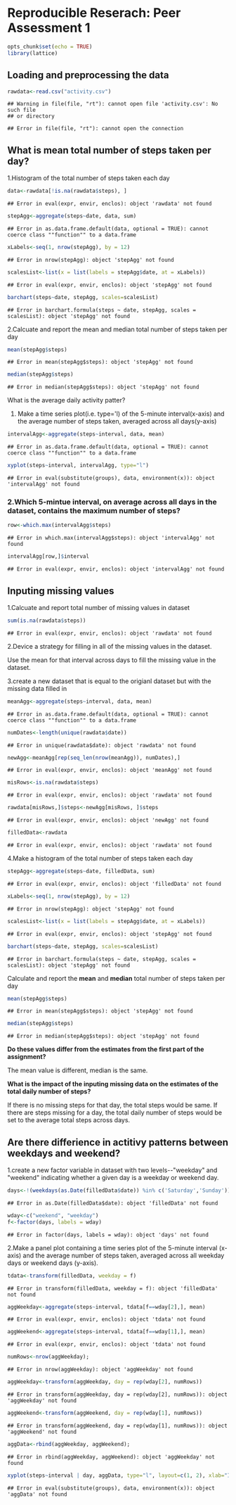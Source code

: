 
Reproducible Reserach: Peer Assessment 1
==============================================

```r
opts_chunk$set(echo = TRUE)
library(lattice)
```
## Loading and preprocessing the data

```r
rawdata<-read.csv("activity.csv")
```

```
## Warning in file(file, "rt"): cannot open file 'activity.csv': No such file
## or directory
```

```
## Error in file(file, "rt"): cannot open the connection
```
## What is mean total number of steps taken per day?

1.Histogram of the total number of steps taken each day


```r
data<-rawdata[!is.na(rawdata$steps), ]  
```

```
## Error in eval(expr, envir, enclos): object 'rawdata' not found
```

```r
stepAgg<-aggregate(steps~date, data, sum)
```

```
## Error in as.data.frame.default(data, optional = TRUE): cannot coerce class ""function"" to a data.frame
```

```r
xLabels<-seq(1, nrow(stepAgg), by = 12)
```

```
## Error in nrow(stepAgg): object 'stepAgg' not found
```

```r
scalesList<-list(x = list(labels = stepAgg$date, at = xLabels))
```

```
## Error in eval(expr, envir, enclos): object 'stepAgg' not found
```

```r
barchart(steps~date, stepAgg, scales=scalesList)
```

```
## Error in barchart.formula(steps ~ date, stepAgg, scales = scalesList): object 'stepAgg' not found
```

2.Calcuate and report the mean and median total number of steps taken per day

```r
mean(stepAgg$steps)
```

```
## Error in mean(stepAgg$steps): object 'stepAgg' not found
```

```r
median(stepAgg$steps)
```

```
## Error in median(stepAgg$steps): object 'stepAgg' not found
```

What is the average daily activity patter?
1. Make a time series plot(i.e. type='l) of the 5-minute interval(x-axis) and the average number of steps taken, averaged across all days(y-axis)

```r
intervalAgg<-aggregate(steps~interval, data, mean)
```

```
## Error in as.data.frame.default(data, optional = TRUE): cannot coerce class ""function"" to a data.frame
```

```r
xyplot(steps~interval, intervalAgg, type="l")
```

```
## Error in eval(substitute(groups), data, environment(x)): object 'intervalAgg' not found
```

### 2.Which 5-mintue interval, on average across all days in the dataset, contains the maximum number of steps?

```r
row<-which.max(intervalAgg$steps)
```

```
## Error in which.max(intervalAgg$steps): object 'intervalAgg' not found
```

```r
intervalAgg[row,]$interval
```

```
## Error in eval(expr, envir, enclos): object 'intervalAgg' not found
```

## Inputing missing values
1.Calcuate and report total number of missing values in dataset

```r
sum(is.na(rawdata$steps))
```

```
## Error in eval(expr, envir, enclos): object 'rawdata' not found
```

2.Device a strategy for filling in all of the missing values in the dataset.

Use the mean for that interval across days to fill the missing value in the dataset.

3.create a new dataset that is equal to the origianl dataset but with the missing data filled in


```r
meanAgg<-aggregate(steps~interval, data, mean)
```

```
## Error in as.data.frame.default(data, optional = TRUE): cannot coerce class ""function"" to a data.frame
```

```r
numDates<-length(unique(rawdata$date))
```

```
## Error in unique(rawdata$date): object 'rawdata' not found
```

```r
newAgg<-meanAgg[rep(seq_len(nrow(meanAgg)), numDates),]
```

```
## Error in eval(expr, envir, enclos): object 'meanAgg' not found
```

```r
misRows<-is.na(rawdata$steps)
```

```
## Error in eval(expr, envir, enclos): object 'rawdata' not found
```

```r
rawdata[misRows,]$steps<-newAgg[misRows, ]$steps
```

```
## Error in eval(expr, envir, enclos): object 'newAgg' not found
```

```r
filledData<-rawdata
```

```
## Error in eval(expr, envir, enclos): object 'rawdata' not found
```

4.Make a histogram of the total number of steps taken each day

```r
stepAgg<-aggregate(steps~date, filledData, sum)
```

```
## Error in eval(expr, envir, enclos): object 'filledData' not found
```

```r
xLabels<-seq(1, nrow(stepAgg), by = 12)
```

```
## Error in nrow(stepAgg): object 'stepAgg' not found
```

```r
scalesList<-list(x = list(labels = stepAgg$date, at = xLabels))
```

```
## Error in eval(expr, envir, enclos): object 'stepAgg' not found
```

```r
barchart(steps~date, stepAgg, scales=scalesList)
```

```
## Error in barchart.formula(steps ~ date, stepAgg, scales = scalesList): object 'stepAgg' not found
```

Calculate and report the **mean** and **median** total number of steps taken per day

```r
mean(stepAgg$steps)
```

```
## Error in mean(stepAgg$steps): object 'stepAgg' not found
```

```r
median(stepAgg$steps)
```

```
## Error in median(stepAgg$steps): object 'stepAgg' not found
```

**Do these values differ from the estimates from the first part of the assignment?**

The mean value is different, median is the same.

**What is the impact of the inputing missing data on the estimates of the total daily number of steps?**

If there is no missing steps for that day, the total steps would be same. If there are steps missing for a day, the total daily number of steps would be set to the average total steps
across days.


## Are there differience in actitivy patterns between weekdays and weekend?

1.create a new factor variable in dataset with two levels--"weekday" and "weekend" indicating whether a given day is a weekday or weekend day.

```r
days<-!(weekdays(as.Date(filledData$date)) %in% c('Saturday','Sunday'))
```

```
## Error in as.Date(filledData$date): object 'filledData' not found
```

```r
wday<-c("weekend", "weekday")
f<-factor(days, labels = wday)
```

```
## Error in factor(days, labels = wday): object 'days' not found
```

2.Make a panel plot containing a time series plot of the 5-minute interval (x-axis) and the average number of steps taken, averaged across all weekday days or weekend days (y-axis).

```r
tdata<-transform(filledData, weekday = f)
```

```
## Error in transform(filledData, weekday = f): object 'filledData' not found
```

```r
aggWeekday<-aggregate(steps~interval, tdata[f==wday[2],], mean)
```

```
## Error in eval(expr, envir, enclos): object 'tdata' not found
```

```r
aggWeekend<-aggregate(steps~interval, tdata[f==wday[1],], mean)
```

```
## Error in eval(expr, envir, enclos): object 'tdata' not found
```

```r
numRows<-nrow(aggWeekday);
```

```
## Error in nrow(aggWeekday): object 'aggWeekday' not found
```

```r
aggWeekday<-transform(aggWeekday, day = rep(wday[2], numRows))
```

```
## Error in transform(aggWeekday, day = rep(wday[2], numRows)): object 'aggWeekday' not found
```

```r
aggWeekend<-transform(aggWeekend, day = rep(wday[1], numRows))
```

```
## Error in transform(aggWeekend, day = rep(wday[1], numRows)): object 'aggWeekend' not found
```

```r
aggData<-rbind(aggWeekday, aggWeekend);
```

```
## Error in rbind(aggWeekday, aggWeekend): object 'aggWeekday' not found
```

```r
xyplot(steps~interval | day, aggData, type="l", layout=c(1, 2), xlab="Interval", ylab="Number of steps")
```

```
## Error in eval(substitute(groups), data, environment(x)): object 'aggData' not found
```
